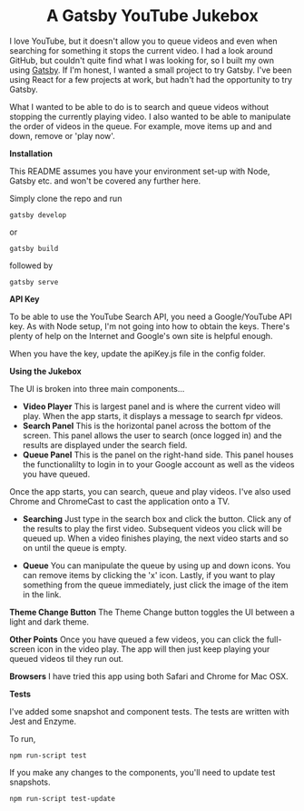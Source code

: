 <h1 align="center">
  A Gatsby YouTube Jukebox
</h1>

I love YouTube, but it doesn't allow you to queue videos and even when searching for something it stops the current video.  I had a look around GitHub, but couldn't quite find what I was looking for, so I built my own using  <a href="https://www.gatsbyjs.org">Gatsby</a>.  If I'm honest, I wanted a small project to try Gatsby.  I've been using React for a few projects at work, but hadn't had the opportunity to try Gatsby.

What I wanted to be able to do is to search and queue videos without stopping the currently playing video.  I also wanted to be able to manipulate the order of videos in the queue.  For example, move items up and and down, remove or 'play now'.

**Installation**

This README assumes you have your environment set-up with Node, Gatsby etc. and won't be covered any further here.

Simply clone the repo and run

```
gatsby develop
```

or

```
gatsby build
```
followed by
```
gatsby serve
```

**API Key**

To be able to use the YouTube Search API, you need a Google/YouTube API key.  As with Node setup, I'm not going into how to obtain the keys.  There's plenty of help on the Internet and Google's own site is helpful enough.

When you have the key, update the apiKey.js file in the config folder.

**Using the Jukebox**

The UI is broken into three main components...

- **Video Player** This is largest panel and is where the current video will play.  When the app starts, it displays a message to search fpr videos.
- **Search Panel** This is the horizontal panel across the bottom of the screen.  This panel allows the user to search (once logged in) and the results are displayed under the search field.
- **Queue Panel** This is the panel on the right-hand side.  This panel houses the functionalilty to login in to your Google account as well as the videos you have queued.

Once the app starts, you can search, queue and play videos.  I've also used Chrome and ChromeCast to cast the application onto a TV.

- **Searching** Just type in the search box and click the button.  Click any of the results to play the first video.  Subsequent videos you click will be queued up.  When a video finishes playing, the next video starts and so on until the queue is empty.

- **Queue** You can manipulate the queue by using up and down icons.  You can remove items by clicking the 'x' icon.  Lastly, if you want to play something from the queue immediately, just click the image of the item in the link.

**Theme Change Button** The Theme Change button toggles the UI between a light and dark theme.

**Other Points** Once you have queued a few videos, you can click the full-screen icon in the video play.  The app will then just keep playing your queued videos til they run out.

**Browsers** I have tried this app using both Safari and Chrome for Mac OSX.

**Tests**

I've added some snapshot and component tests.  The tests are written with Jest and Enzyme.

To run,
```
npm run-script test
```

If you make any changes to the components, you'll need to update test snapshots.
```
npm run-script test-update
```

